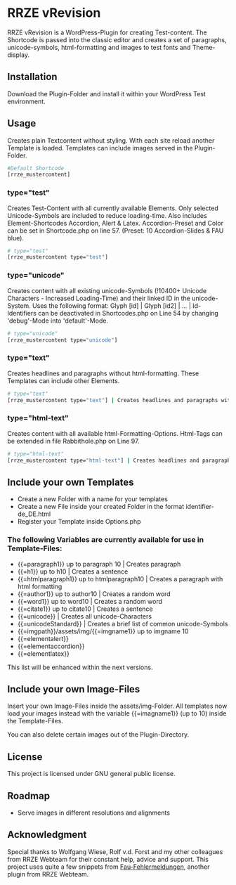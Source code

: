 # RRZE vRevision

RRZE vRevision is a WordPress-Plugin for creating Test-content. The Shortcode is passed into the classic editor and creates a set of paragraphs, unicode-symbols, html-formatting and images to test fonts and Theme-display.

## Installation

Download the Plugin-Folder and install it within your WordPress Test environment.

## Usage

Creates plain Textcontent without styling. With each site reload another Template is loaded. Templates can include images served in the Plugin-Folder.
```bash
#Default Shortcode
[rrze_mustercontent]
```

### type="test"
Creates Test-Content with all currently available Elements. Only selected Unicode-Symbols are included to reduce loading-time. Also includes Element-Shortcodes Accordion, Alert & Latex. Accordion-Preset and Color can be set in Shortcode.php on line 57. (Preset: 10 Accordion-Slides & FAU blue).
```bash
# type="test"
[rrze_mustercontent type="test"]
```
### type="unicode"
Creates content with all existing unicode-Symbols (!10400+ Unicode Characters - Increased Loading-Time) and their linked ID in the unicode-System. Uses the following format: Glyph [id] | Glyph [id2] | ... | Id-Identifiers can be deactivated in Shortcodes.php on Line 54 by changing 'debug'-Mode into 'default'-Mode.
```bash
# type="unicode" 
[rrze_mustercontent type="unicode"] 
```
### type="text"
Creates headlines and paragraphs without html-formatting. These Templates can include other Elements.
```bash
# type="text"
[rrze_mustercontent type="text"] | Creates headlines and paragraphs without html-formatting.
```
### type="html-text"
Creates content with all available html-Formatting-Options. Html-Tags can be extended in file Rabbithole.php on Line 97.
```bash
# type="html-text"
[rrze_mustercontent type="html-text"] | Creates headlines and paragraphs with common html-formatting. Including underlined text, bolt text, etc...
```

## Include your own Templates

* Create a new Folder with a name for your templates
* Create a new File inside your created Folder in the format identifier-de_DE.html
* Register your Template inside Options.php

### The following Variables are currently available for use in Template-Files:
* {{=paragraph1}} up to paragraph 10 | Creates paragraph
* {{=h1}} up to h10 | Creates a sentence
* {{=htmlparagraph1}} up to htmlparagraph10 | Creates a paragraph with html formatting
* {{=author1}} up to author10 | Creates a random word
* {{=word1}} up to word10 | Creates a random word
* {{=citate1}} up to citate10 | Creates a sentence
* {{=unicode}} | Creates all unicode-Characters
* {{=unicodeStandard}} | Creates a brief list of common unicode-Symbols
* {{=imgpath}}/assets/img/{{=imgname1}} up to imgname 10
* {{=elementalert}}
* {{=elementaccordion}}
* {{=elementlatex}}

This list will be enhanced within the next versions.

## Include your own Image-Files

Insert your own Image-Files inside the assets/img-Folder. All templates now load your images instead with the variable {{=imagname1}} (up to 10) inside the Template-Files.

You can also delete certain images out of the Plugin-Directory.

## License
This project is licensed under GNU general public license.

## Roadmap
- Serve images in different resolutions and alignments

## Acknowledgment
Special thanks to Wolfgang Wiese, Rolf v.d. Forst and my other colleagues from RRZE Webteam for their constant help, advice and support.
This project uses quite a few snippets from [Fau-Fehlermeldungen](https://github.com/RRZE-Webteam/FAU-Fehlermeldungen), another plugin from RRZE Webteam. 